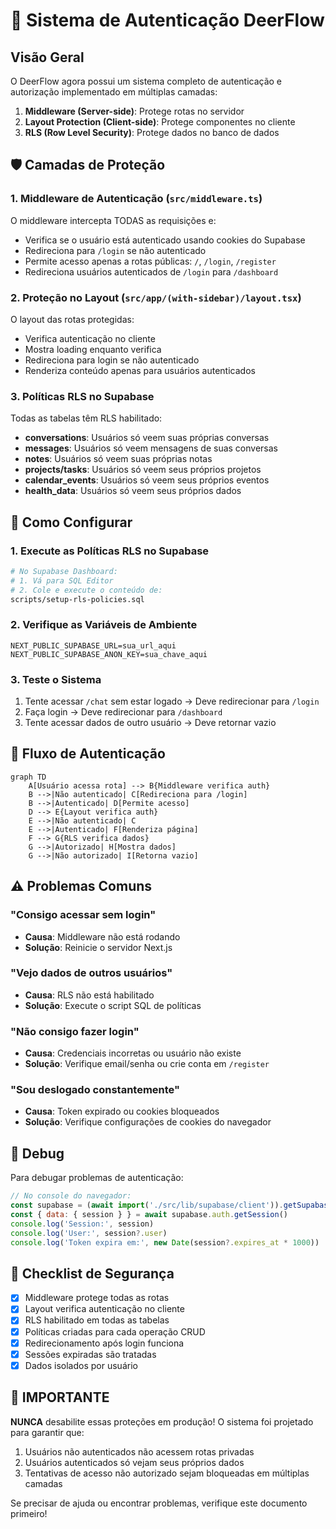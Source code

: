 # 🔐 Sistema de Autenticação DeerFlow

## Visão Geral

O DeerFlow agora possui um sistema completo de autenticação e autorização implementado em múltiplas camadas:

1. **Middleware (Server-side)**: Protege rotas no servidor
2. **Layout Protection (Client-side)**: Protege componentes no cliente
3. **RLS (Row Level Security)**: Protege dados no banco de dados

## 🛡️ Camadas de Proteção

### 1. Middleware de Autenticação (`src/middleware.ts`)

O middleware intercepta TODAS as requisições e:
- Verifica se o usuário está autenticado usando cookies do Supabase
- Redireciona para `/login` se não autenticado
- Permite acesso apenas a rotas públicas: `/`, `/login`, `/register`
- Redireciona usuários autenticados de `/login` para `/dashboard`

### 2. Proteção no Layout (`src/app/(with-sidebar)/layout.tsx`)

O layout das rotas protegidas:
- Verifica autenticação no cliente
- Mostra loading enquanto verifica
- Redireciona para login se não autenticado
- Renderiza conteúdo apenas para usuários autenticados

### 3. Políticas RLS no Supabase

Todas as tabelas têm RLS habilitado:
- **conversations**: Usuários só veem suas próprias conversas
- **messages**: Usuários só veem mensagens de suas conversas
- **notes**: Usuários só veem suas próprias notas
- **projects/tasks**: Usuários só veem seus próprios projetos
- **calendar_events**: Usuários só veem seus próprios eventos
- **health_data**: Usuários só veem seus próprios dados

## 🚀 Como Configurar

### 1. Execute as Políticas RLS no Supabase

```bash
# No Supabase Dashboard:
# 1. Vá para SQL Editor
# 2. Cole e execute o conteúdo de:
scripts/setup-rls-policies.sql
```

### 2. Verifique as Variáveis de Ambiente

```env
NEXT_PUBLIC_SUPABASE_URL=sua_url_aqui
NEXT_PUBLIC_SUPABASE_ANON_KEY=sua_chave_aqui
```

### 3. Teste o Sistema

1. Tente acessar `/chat` sem estar logado → Deve redirecionar para `/login`
2. Faça login → Deve redirecionar para `/dashboard`
3. Tente acessar dados de outro usuário → Deve retornar vazio

## 🔄 Fluxo de Autenticação

```mermaid
graph TD
    A[Usuário acessa rota] --> B{Middleware verifica auth}
    B -->|Não autenticado| C[Redireciona para /login]
    B -->|Autenticado| D[Permite acesso]
    D --> E{Layout verifica auth}
    E -->|Não autenticado| C
    E -->|Autenticado| F[Renderiza página]
    F --> G{RLS verifica dados}
    G -->|Autorizado| H[Mostra dados]
    G -->|Não autorizado| I[Retorna vazio]
```

## ⚠️ Problemas Comuns

### "Consigo acessar sem login"
- **Causa**: Middleware não está rodando
- **Solução**: Reinicie o servidor Next.js

### "Vejo dados de outros usuários"
- **Causa**: RLS não está habilitado
- **Solução**: Execute o script SQL de políticas

### "Não consigo fazer login"
- **Causa**: Credenciais incorretas ou usuário não existe
- **Solução**: Verifique email/senha ou crie conta em `/register`

### "Sou deslogado constantemente"
- **Causa**: Token expirado ou cookies bloqueados
- **Solução**: Verifique configurações de cookies do navegador

## 🔧 Debug

Para debugar problemas de autenticação:

```javascript
// No console do navegador:
const supabase = (await import('./src/lib/supabase/client')).getSupabaseClient()
const { data: { session } } = await supabase.auth.getSession()
console.log('Session:', session)
console.log('User:', session?.user)
console.log('Token expira em:', new Date(session?.expires_at * 1000))
```

## 📝 Checklist de Segurança

- [x] Middleware protege todas as rotas
- [x] Layout verifica autenticação no cliente
- [x] RLS habilitado em todas as tabelas
- [x] Políticas criadas para cada operação CRUD
- [x] Redirecionamento após login funciona
- [x] Sessões expiradas são tratadas
- [x] Dados isolados por usuário

## 🚨 IMPORTANTE

**NUNCA** desabilite essas proteções em produção! O sistema foi projetado para garantir que:

1. Usuários não autenticados não acessem rotas privadas
2. Usuários autenticados só vejam seus próprios dados
3. Tentativas de acesso não autorizado sejam bloqueadas em múltiplas camadas

Se precisar de ajuda ou encontrar problemas, verifique este documento primeiro!